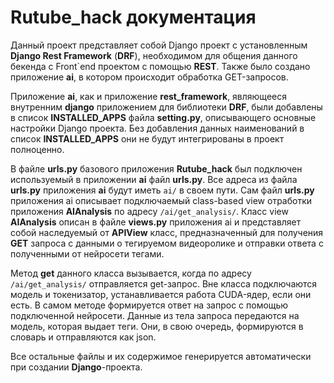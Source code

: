 # Rutube_hack документация
Данный проект представляет собой Django проект с установленным **Django Rest Framework** (**DRF**), необходимом для общения данного бекенда с Front`end проектом с помощью **REST**.
Также было создано приложение **ai**, в котором происходит обработка GET-запросов.

Приложение **ai**, как и приложение **rest_framework**, являющееся внутренним **django** приложением для библиотеки **DRF**, были добавлены в список **INSTALLED_APPS** файла **setting.py**, описывающего основные настройки Django проекта. Без добавления данных наименований в список **INSTALLED_APPS** они не будут интегрированы в проект полноценно.

В файле **urls.py** базового приложения **Rutube_hack** был подключен используемый в приложении **ai** файл **urls.py**. Все адреса из файла **urls.py** приложения **ai** будут иметь ```ai/``` в своем пути. Сам файл **urls.py** приложения ai описывает подключаемый class-based view отработки приложения **AIAnalysis** по адресу ```/ai/get_analysis/```. 
Класс view **AIAnalysis** описан в файле **views.py** приложения ai и представляет собой наследуемый от **APIView** класс, предназначенный для получения **GET** запроса с данными о тегируемом видеоролике и отправки ответа с полученными от нейросети тегами.

Метод **get** данного класса вызывается, когда по адресу ```/ai/get_analysis/``` отправляется get-запрос. Вне класса подключаются модель и токенизатор, устанавливается работа CUDA-ядер, если они есть. В самом методе формируется ответ на запрос с помощью подключенной нейросети. Данные из тела запроса передаются на модель, которая выдает теги. Они, в свою очередь, формируются в словарь и отправляются как json.

Все остальные файлы и их содержимое генерируется автоматически при создании **Django**-проекта.
